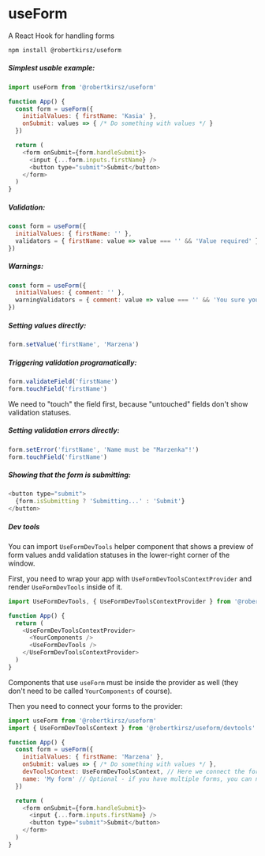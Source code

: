 # useForm
A React Hook for handling forms

```bash
npm install @robertkirsz/useform
```

##### Simplest usable example:

```js
import useForm from '@robertkirsz/useform'

function App() {
  const form = useForm({
    initialValues: { firstName: 'Kasia' },
    onSubmit: values => { /* Do something with values */ }
  })

  return (
    <form onSubmit={form.handleSubmit}>
      <input {...form.inputs.firstName} />
      <button type="submit">Submit</button>
    </form>
  )
}
```

##### Validation:

```js
const form = useForm({
  initialValues: { firstName: '' },
  validators = { firstName: value => value === '' && 'Value required' }
})
```

##### Warnings:

```js
const form = useForm({
  initialValues: { comment: '' },
  warningValidators = { comment: value => value === '' && 'You sure you have nothing to say?' }
})
```

##### Setting values directly:

```js
form.setValue('firstName', 'Marzena')
```

##### Triggering validation programatically:

```js
form.validateField('firstName')
form.touchField('firstName')
```
We need to "touch" the field first, because "untouched" fields don't show validation statuses.

##### Setting validation errors directly:

```js
form.setError('firstName', 'Name must be "Marzenka"!')
form.touchField('firstName')
```

##### Showing that the form is submitting:

```js
<button type="submit">
  {form.isSubmitting ? 'Submitting...' : 'Submit'}
</button>
```

##### Dev tools

You can import `UseFormDevTools` helper component that shows a preview of form values andd validation statuses in the lower-right corner of the window.

First, you need to wrap your app with `UseFormDevToolsContextProvider` and render `UseFormDevTools` inside of it.

```js
import UseFormDevTools, { UseFormDevToolsContextProvider } from '@robertkirsz/useform/devtools'

function App() {
  return (
    <UseFormDevToolsContextProvider>
      <YourComponents />
      <UseFormDevTools />
    </UseFormDevToolsContextProvider>
  )
}
```

Components that use `useForm` must be inside the provider as well (they don't need to be called `YourComponents` of course).

Then you need to connect your forms to the provider:

```js
import useForm from '@robertkirsz/useform'
import { UseFormDevToolsContext } from '@robertkirsz/useform/devtools'

function App() {
  const form = useForm({
    initialValues: { firstName: 'Marzena' },
    onSubmit: values => { /* Do something with values */ },
    devToolsContext: UseFormDevToolsContext, // Here we connect the form to dev tools
    name: 'My form' // Optional - if you have multiple forms, you can name them to differentiate them in dev tools
  })

  return (
    <form onSubmit={form.handleSubmit}>
      <input {...form.inputs.firstName} />
      <button type="submit">Submit</button>
    </form>
  )
}

```
